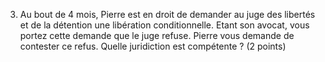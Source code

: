 3) Au bout de 4 mois, Pierre est en droit de demander au juge des libertés et de la détention une
libération conditionnelle. Etant son avocat, vous portez cette demande que le juge refuse. Pierre
vous demande de contester ce refus. Quelle juridiction est compétente ? (2 points)